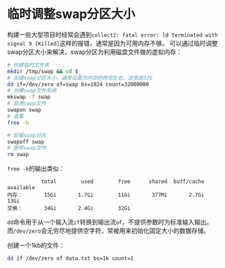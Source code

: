 # 临时调整swap分区大小

构建一些大型项目时经常会遇到`collect2: fatal error: ld terminated with signal 9 [Killed]`这样的报错，通常是因为可用内存不够。
可以通过临时调整swap分区大小来解决，swap分区为利用磁盘文件做的虚拟内存：

```bash
# 创建临时文件夹
mkdir /tmp/swap && cd $_
# 创建swap分区大小，通常设置为内存的两倍左右，这里是32G
dd if=/dev/zero of=swap bs=1024 count=32000000
# 创建swap文件系统
mkswap -f swap
# 启用swap文件
swapon swap
# 查看
free -h

# 卸载swap分区
swapoff swap
# 删除swap文件
rm swap
```

`free -h`的输出类似：

```
           total        used        free      shared  buff/cache   available
内存：       15Gi       1.7Gi        11Gi       377Mi       2.7Gi        13Gi
交换：       34Gi       2.4Gi        32Gi
```

`dd`命令用于从一个输入流`if`转换到输出流`of`，不提供参数时为标准输入输出。而`/dev/zero`会无穷尽地提供空字符，常被用来初始化固定大小的数据存储。

创建一个1kb的文件：

```bash
dd if /dev/zero of data.txt bs=1k count=1
```
